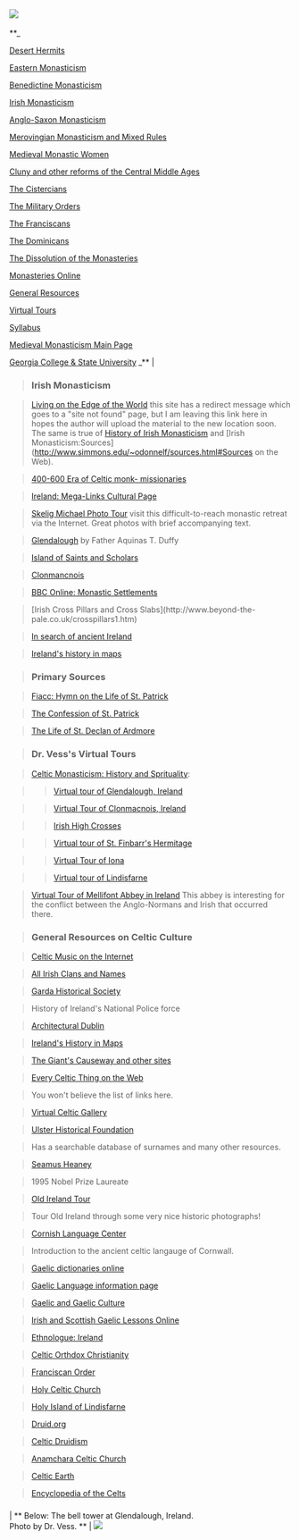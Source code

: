 ![](topper.jpg)  
---  
**_

    

[Desert Hermits](desert.html)

[Eastern Monasticism](eastmon.html)

[Benedictine Monasticism](benmon.html)

[Irish Monasticism](irimon.html)

[Anglo-Saxon Monasticism](angmon.html)

[Merovingian Monasticism and Mixed Rules](mermon.html)

[Medieval Monastic Women](medwomen.html)

[Cluny and other reforms of the Central Middle Ages](medref.html)

[The Cistercians](cist.html)

[The Military Orders](milord.html)

[The Franciscans](franciscan.html)

[The Dominicans](dominican.html)

[The Dissolution of the Monasteries](dssolut.html)

[Monasteries Online](mononline.html)

[General Resources](gensource.html)

[Virtual Tours](tours.html)

[Syllabus](4950s.html)

[Medieval Monasticism Main Page](4950.shtml)

[Georgia College & State University](http://www.gcsu.edu) _** |

> ###  Irish Monasticism

>

> [Living on the Edge of the
World](http://www.simmons.edu/~odonnelf/index.html) this site has a redirect
message which goes to a "site not found" page, but I am leaving this link here
in hopes the author will upload the material to the new location soon. The
same is true of [History of Irish
Monasticism](http://www.simmons.edu/~odonnelf/history.html) and [Irish
Monasticism:Sources](http://www.simmons.edu/~odonnelf/sources.html#Sources on
the Web).

>

> [400-600 Era of Celtic monk-
missionaries](http://justus.anglican.org/resources/timeline/02monks.html)

>

> [Ireland: Mega-Links Cultural Page](http://ic.net/~erasmus/RAZ30.HTM)

>

> [Skelig Michael Photo
Tour](http://homepage.eircom.net/%7Efrduffy/monastic/kerry/skellig.html) visit
this difficult-to-reach monastic retreat via the Internet. Great photos with
brief accompanying text.

>

> [Glendalough](http://homepage.eircom.net/%7Efrduffy/monastic/monastic2.html)
by Father Aquinas T. Duffy

>

> [Island of Saints and Scholars](http://www.reformation.org/ireland.html)

>

> [Clonmancnois](http://www.lawrencetown.com/clonmac.htm)

>

> [BBC Online: Monastic
Settlements](http://www.bbc.co.uk/northernireland/education/archive/summer2000/live/f_p03_p1.shtml)

>

> [Irish Cross Pillars and Cross Slabs](http://www.beyond-the-
pale.co.uk/crosspillars1.htm)

>

> [In search of ancient Ireland](http://www.rte.ie/tv/ancientireland/)

>

> [Ireland's history in
maps](http://www.fortunecity.com/bally/kilkenny/2/iremaps.htm)

>

> ### Primary Sources

>

> [Fiacc: Hymn on the Life of St.
Patrick](http://www.ocf.org/OrthodoxPage/reading/St.Pachomius/fiacc.html)

>

> [The Confession of St.
Patrick](http://www.ccel.org/p/patrick/confession/confession.html)

> [The Life of St. Declan of
Ardmore](http://www.ccel.org/d/declan/life/declan.html)

>

> ### Dr. Vess's Virtual Tours

>

> [Celtic Monasticism: History and
Sprituality](http://www.faculty.de.gcsu.edu/%7Edvess/ids/medieval/celtic/celtic.shtml):

>

>> [Virtual tour of Glendalough,
Ireland](http://www.faculty.de.gcsu.edu/%7Edvess/ids/medieval/glendalough/glendalough.shtml)

>>

>> [Virtual Tour of Clonmacnois,
Ireland](http://www.faculty.de.gcsu.edu/%7Edvess/ids/medieval/clonmacnois/clon.shtml)

>>

>> [Irish High
Crosses](http://www.faculty.de.gcsu.edu/%7Edvess/ids/medieval/highcrosses/hcrosses.shtml)

>>

>> [Virtual tour of St. Finbarr's
Hermitage](http://www.faculty.de.gcsu.edu/%7Edvess/ids/medieval/finbarr/finbarr.shtml)

>>

>> [Virtual Tour of
Iona](http://www.faculty.de.gcsu.edu/%7Edvess/ids/medieval/iona/ionashtml)

>>

>> [Virtual tour of
Lindisfarne](http://www.faculty.de.gcsu.edu/%7Edvess/ids/medieval/lindis/lindisfarne.shtml)

>

> [Virtual Tour of Mellifont Abbey in
Ireland](http://www.faculty.de.gcsu.edu/%7Edvess/ids/medieval/mellifont/mellifont.shtml)
This abbey is interesting for the conflict between the Anglo-Normans and Irish
that occurred there.



> ### General Resources on Celtic Culture

>

> [Celtic Music on the Internet](http://www.ceolas.org/ceolas.html)

>

> [All Irish Clans and Names](http://www.clansandnames.org/)

>

> [Garda Historical Society](http://www.geocities.com/CapitolHill/7900/)

>

> History of Ireland's National Police force

>

> [Architectural Dublin](http://www.archeire.com/archdublin/index.html)

>

> [Ireland's History in
Maps](http://www.fortunecity.com/bally/kilkenny/2/iremaps.htm)

>

> [The Giant's Causeway and other
sites](http://www.interknowledge.com/northern-ireland/ukiant01.htm)

>

> [Every Celtic Thing on the Web](http://og-man.net/)

>

> You won't believe the list of links here.

>

> [Virtual Celtic Gallery](http://www1a.btwebworld.com/celticgallery/)

>

> [Ulster Historical Foundation](http://www.uhf.org.uk/)

>

> Has a searchable database of surnames and many other resources.

>

> [Seamus Heaney](http://metalab.unc.edu/dykki/poetry/heaney/heaney-cov.html)

>

> 1995 Nobel Prize Laureate

>

> [Old Ireland Tour](http://www.ireland.org/)

>

> Tour Old Ireland through some very nice historic photographs!

>

> [Cornish Language
Center](http://homepages.newnet.co.uk/lindamarriott/kernewek/lessons1.html)

>

> Introduction to the ancient celtic langauge of Cornwall.

>

> [Gaelic dictionaries online](http://www.ceantar.org/Dicts/index.html)

>

> [Gaelic Language information page](http://www.ceantar.org/)

>

> [Gaelic and Gaelic Culture](http://metalab.unc.edu/gaelic/)

>

> [Irish and Scottish Gaelic Lessons
Online](http://www.contemporarypoetry.com/lang/)

>

> [Ethnologue:
Ireland](http://www.ethnologue.com/show_country.asp?name=Ireland)

>

> [Celtic Orthdox Christianity](http://www.ncf.carleton.ca/~ai598/index.html)

>

> [Franciscan Order](http://www.bcpl.lib.md.us/~jketler/grayfriar.html)

>

> [Holy Celtic Church](http://www.rio.com/~soicb/celtic.html)

>

> [Holy Island of Lindisfarne](http://www.lindisfarne.org.uk/index.htm)

>

> [Druid.org](http://www.druid.org/index2.htm)

>

> [Celtic Druidism](http://www.religioustolerance.org/druid.htm)

>

> [Anamchara Celtic Church](http://web2.airmail.net/anmchar1/index.htm)

>

> [Celtic Earth](http://www.neopagan.net/AODbooklet.HTML)

>

> [Encyclopedia of the
Celts](http://www.ealaghol.demon.co.uk/celtenc/celt_ind.htm)

>

>  
>

> ###  

>  
  
|  ** Below: The bell tower at Glendalough, Ireland.  
Photo by Dr. Vess. ** |  ![](bottomphatred.jpg)

